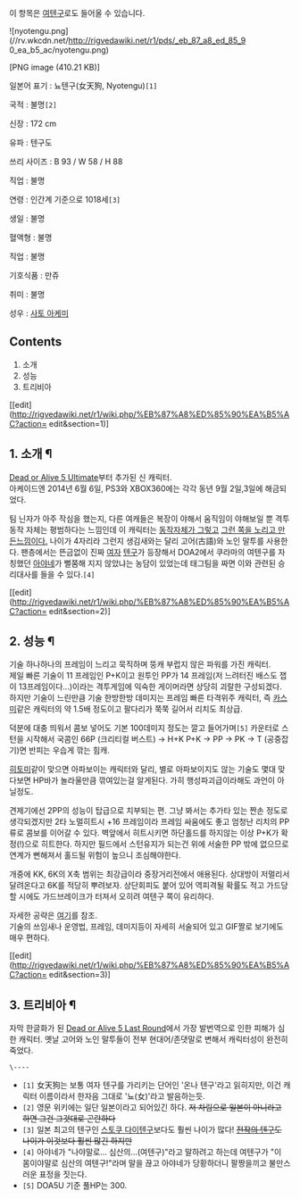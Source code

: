 이 항목은 [여텐구](%EC%97%AC%ED%85%90%EA%B5%AC.md)로도 들어올 수 있습니다.

  

![nyotengu.png](//rv.wkcdn.net/http://rigvedawiki.net/r1/pds/_eb_87_a8_ed_85_9
0_ea_b5_ac/nyotengu.png)

[PNG image (410.21 KB)]

일본어 표기 : 뇨텐구(女天狗, Nyotengu)`[1]`

국적 : 불명`[2]`

신장 : 172 cm

유파 : 텐구도

쓰리 사이즈 : B 93 / W 58 / H 88

직업 : 불명

연령 : 인간계 기준으로 1018세`[3]`

생일 : 불명

혈액형 : 불명

직업 : 불명

기호식품 : 만쥬

취미 : 불명

성우 : [사토 아케미](%EC%82%AC%ED%86%A0%20%EC%95%84%EC%BC%80%EB%AF%B8.md)

  

## Contents

    

1. 소개 
2. 성능 
3. 트리비아 

[[edit](http://rigvedawiki.net/r1/wiki.php/%EB%87%A8%ED%85%90%EA%B5%AC?action=
edit&section=1)]

## 1. 소개 ¶

  

  

[Dead or Alive 5 Ultimate](DOA5.md)부터 추가된 신 캐릭터.  
아케이드엔 2014년 6월 6일, PS3와 XBOX360에는 각각 동년 9월 2일,3일에 해금되었다.

  

팀 닌자가 아주 작심을 했는지, 다른 여캐들은 복장이 야해서 움직임이 야해보일 뿐 격투 동작 자체는 평범하다는 느낌인데 이 캐릭터는 [동작자체가 그렇고](%EB%B2%A0%EC%9A%94%EB%84%A4%ED%83%80.md) [그런 쪽을 노리고 만든느낌이다.](%EC%B9%98%EB%85%80.md) 나이가 4자리라 그런지 생김새와는 달리 고어(古語)와 노인 말투를 사용한다.
팬층에서는 뜬금없이 진짜 [여자](%EC%97%AC%EC%9E%90.md) [텐구](%ED%85%90%EA%B5%AC.md)가
등장해서 DOA2에서 쿠라마의 여텐구를 자칭했던 [아야네](%EC%95%84%EC%95%BC%EB%84%A4%28DOA%29.md)가
뻘쭘해 지지 않았냐는 농담이 있었는데 태그팀을 짜면 이와 관련된 승리대사를 들을 수 있다.`[4]`

  

[[edit](http://rigvedawiki.net/r1/wiki.php/%EB%87%A8%ED%85%90%EA%B5%AC?action=
edit&section=2)]

## 2. 성능 ¶

기술 하나하나의 프레임이 느리고 묵직하며 뚱캐 부럽지 않은 파워를 가진 캐릭터.  
제일 빠른 기술이 11 프레임인 P+K이고 원투인 PP가 14 프레임(저 느려터진 배스도 잽이 13프레임이다...)이라는 격투게임에 익숙한
게이머라면 상당히 괴랄한 구성되겠다. 하지만 기술이 느린만큼 기술 한방한방 데미지는 프레임 빠른 타격위주 캐릭터, 즉
[카스미](%EC%B9%B4%EC%8A%A4%EB%AF%B8.md)같은 캐릭터의 약 1.5배 정도이고 팔다리가 쭉쭉 길어서 리치도
최상급.

  

덕분에 대충 띄워서 콤보 넣어도 기본 100데미지 정도는 깔고 들어가며`[5]` 카운터로 스턴을 시작해서 국콤인 66P (크리티컬 버스트)
-> H+K P+K -> PP -> PK -> T (공중잡기)면 반피는 우습게 깎는 힘캐.

  

[히토미](%ED%9E%88%ED%86%A0%EB%AF%B8.md)같이 맞으면 아파보이는 캐릭터와 달리, 별로 아파보이지도 않는 기술도
몇대 맞다보면 HP바가 놀라울만큼 깎여있는걸 알게된다. 가히 행성파괴급이라해도 과언이 아닐정도.

  

견제기에선 2PP의 성능이 탑급으로 치부되는 편. 그냥 봐서는 추가타 있는 짠손 정도로 생각되겠지만 2타 노멀히트시 +16 프레임이라 프레임
싸움에도 좋고 엄청난 리치의 PP류로 콤보를 이어갈 수 있다. 벽앞에서 히트시키면 하단홀드를 하지않는 이상 P+K가 확정(!)으로 히트한다.
하지만 필드에서 스턴유지가 되는건 위에 서술한 PP 밖에 없으므로 연계가 뻔해져서 홀드될 위험이 높으니 조심해야한다.

  

개중에 KK, 6K의 X축 범위는 최강급이라 중장거리전에서 애용된다. 상대방이 저멀리서 달려온다고 6K를 적당히 뿌려보자. 상단회피도 붙어
있어 역피격될 확률도 적고 가드당할 시에도 가드브레이크가 터져서 오히려 여텐구 쪽이 유리하다.

  

자세한 공략은 [여기](http://cafe.naver.com/doalovers/539)를 참조.  
기술의 쓰임새나 운영법, 프레임, 데미지등이 자세히 서술되어 있고 GIF짤로 보기에도 매우 편하다.

  

[[edit](http://rigvedawiki.net/r1/wiki.php/%EB%87%A8%ED%85%90%EA%B5%AC?action=
edit&section=3)]

## 3. 트리비아 ¶

자막 한글화가 된 [ Dead or Alive 5 Last Round](DOA5.md)에서 가장 발번역으로 인한 피해가 심한 캐릭터.
옛날 고어와 노인 말투들이 전부 현대어/존댓말로 변해서 캐릭터성이 완전히 죽었다.

  

`\----`

  * `[1]` 女天狗는 보통 여자 텐구를 가리키는 단어인 '온나 텐구'라고 읽히지만, 이건 캐릭터 이름이라서 한자음 그대로 '뇨(女)'라고 발음하는듯.
  * `[2]` 영문 위키에는 일단 일본이라고 되어있긴 하다. <del>저 차림으로 일본이 아니라고 하면 그건 그것대로 곤란하다</del>
  * `[3]` 일본 최고의 텐구인 [스토쿠 다이텐구](%EC%9D%BC%EB%B3%B8%EC%82%BC%EB%8C%80%EC%95%85%EA%B7%80#s-1.md)보다도 훨씬 나이가 많다! <del>[전작의 텐구](%ED%85%90%EA%B5%AC%28DOA%29.md)도 나이가 이것보다 훨씬 많긴 하지만</del>
  * `[4]` 아야네가 "나야말로... 심산의...(여텐구)"라고 말하려고 하는데 여텐구가 "이 몸이야말로 심산의 여텐구!"라며 말을 끊고 아야네가 당황하더니 팔짱을끼고 불만스러운 표정을 짓는다.
  * `[5]` DOA5U 기준 풀HP는 300.

